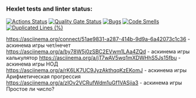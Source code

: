 ### Hexlet tests and linter status:
[![Actions Status](https://github.com/DemExt/python-project-49/actions/workflows/hexlet-check.yml/badge.svg)](https://github.com/DemExt/python-project-49/actions)
[![Quality Gate Status](https://sonarcloud.io/api/project_badges/measure?project=DemExt_python-project-49&metric=alert_status)](https://sonarcloud.io/summary/new_code?id=DemExt_python-project-49)
[![Bugs](https://sonarcloud.io/api/project_badges/measure?project=DemExt_python-project-49&metric=bugs)](https://sonarcloud.io/summary/new_code?id=DemExt_python-project-49)
[![Code Smells](https://sonarcloud.io/api/project_badges/measure?project=DemExt_python-project-49&metric=code_smells)](https://sonarcloud.io/summary/new_code?id=DemExt_python-project-49)
[![Duplicated Lines (%)](https://sonarcloud.io/api/project_badges/measure?project=DemExt_python-project-49&metric=duplicated_lines_density)](https://sonarcloud.io/summary/new_code?id=DemExt_python-project-49)

https://asciinema.org/connect/51ae9831-a287-414b-9d9a-6a42073c1c36 - аскинема игры чет/нечет
https://asciinema.org/a/by78W5j0zSBC2EVwm1LAa4ZQd - аскинема игры калькулятор
https://asciinema.org/a/jT7wAV5wq1mXDWHhS5Js15fbu - аскинема игры НОД
https://asciinema.org/a/rK6LK7UC9JyzAkthqqKzEKomJ - аскинема игры Арифметическая прогрессия
https://asciinema.org/a/zIOv2VCRufWdm1uGf1VASjia3 - аскинема игры Простое ли число?